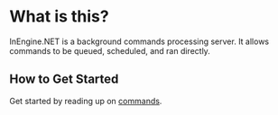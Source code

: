 # What is this?

InEngine.NET is a background commands processing server. 
It allows commands to be queued, scheduled, and ran directly. 

## How to Get Started

Get started by reading up on [commands](commands).